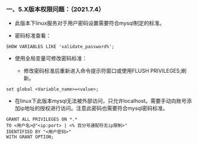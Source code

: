 ### 一、5.X版本权限问题：（2021.7.4）

- 此版本下linux服务对于用户密码设置需要符合mysql制定的标准。

- 密码标准查看：

```mysql
SHOW VARIABLES LIKE 'validate_password%';
```
- 使用全局变量可修改密码标准：

    - 修改密码标准后重新进入命令提示符窗口或使用FLUSH PRIVILEGES;刷新。

```mysql
set global <Variable_name>=<value>;
```
- 在linux下此版本mysql无法被外部访问，只允许localhost。需要手动向账号添加ip地址的授权进行访问。注意此密码也需要符合mysql密码标准。

```mysql
GRANT ALL PRIVILEGES ON *.*
TO <用户名>@"<ip:port> | <% 百分号通配符无ip限制>"
IDENTIFIED BY "<用户密码>"
WITH GRANT OPTION;
```





